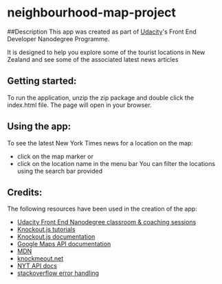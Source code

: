 # neighbourhood-map-project

##Description
This app was created as part of [Udacity](http://www.udacity.com)'s Front End Developer Nanodegree Programme.

It is designed to help you explore some of the tourist locations in New Zealand and see some of the associated latest news articles

## Getting started:
To run the application, unzip the zip package and double click the index.html file.  The page will open in your browser.

## Using the app:
To see the latest New York Times news for a location on the map:
* click on the map marker or
* click on the location name in the menu bar
You can filter the locations using the search bar provided

## Credits:
The following resources have been used in the creation of the app:
*  [Udacity Front End Nanodegree classroom & coaching sessions](http://www.udacity.com)
*  [Knockout.js tutorials](http://learn.knockoutjs.com/)
*  [Knockout.js documentation](http://knockoutjs.com/)
*  [Google Maps API documentation](https://developers.google.com/maps/documentation/javascript/)
*  [MDN](https://developer.mozilla.org/en-US/docs/Web/JavaScript/Reference/Global_Objects/String/indexOf)
*  [knockmeout.net](http://www.knockmeout.net/2011/04/utility-functions-in-knockoutjs.html)
*  [NYT API docs](https://developer.nytimes.com/?mcubz=0)
*  [stackoverflow error handling](https://stackoverflow.com/questions/1740218/error-handling-in-getjson-calls)
